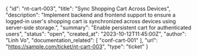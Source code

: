 {
  "id": "nt-cart-003",
  "title": "Sync Shopping Cart Across Devices",
  "description": "Implement backend and frontend support to ensure a logged-in user's shopping cart is synchronized across devices using server-side storage.",
  "summary": "Enable persistent cart for authenticated users",
  "status": "open",
  "created_at": "2023-10-12T11:45:00Z",
  "author": "Linh Vo",
  "documentation_related": [
    "conf-cart-001"
  ],
  "url": "https://sample.com/ticket/nt-cart-003",
  "type": "ticket"
}
